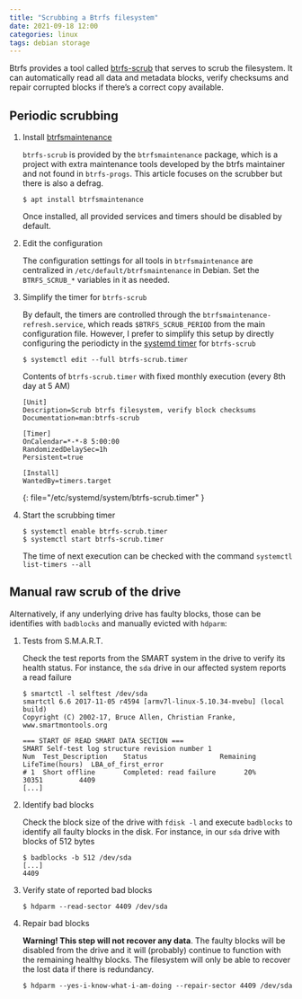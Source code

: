 ```yaml
---
title: "Scrubbing a Btrfs filesystem"
date: 2021-09-18 12:00
categories: linux
tags: debian storage
---
```


Btrfs provides a tool called [btrfs-scrub](https://btrfs.wiki.kernel.org/index.php/Manpage/btrfs-scrub) that serves to scrub the filesystem. It can automatically read all data and metadata blocks, verify checksums and repair corrupted blocks if there’s a correct copy available.

## Periodic scrubbing

1. Install [btrfsmaintenance](https://github.com/kdave/btrfsmaintenance)

    `btrfs-scrub` is provided by the `btrfsmaintenance` package, which is a project with extra maintenance tools developed by the btrfs maintainer and not found in `btrfs-progs`. This article focuses on the scrubber but there is also a defrag.

    ```console
    $ apt install btrfsmaintenance
    ```

    Once installed, all provided services and timers should be disabled by default.

2. Edit the configuration

    The configuration settings for all tools in `btrfsmaintenance` are centralized in `/etc/default/btrfsmaintenance` in Debian. Set the `BTRFS_SCRUB_*` variables in it as needed.

3. Simplify the timer for `btrfs-scrub`

    By default, the timers are controlled through the `btrfsmaintenance-refresh.service`, which reads `$BTRFS_SCRUB_PERIOD` from the main configuration file. However, I prefer to simplify this setup by directly configuring the periodicty in the [systemd timer](https://www.freedesktop.org/software/systemd/man/systemd.timer.html) for `btrfs-scrub`

    ```console
    $ systemctl edit --full btrfs-scrub.timer
    ```

    Contents of `btrfs-scrub.timer` with fixed monthly execution (every 8th day at 5 AM)

    ```
    [Unit]
    Description=Scrub btrfs filesystem, verify block checksums
    Documentation=man:btrfs-scrub

    [Timer]
    OnCalendar=*-*-8 5:00:00
    RandomizedDelaySec=1h
    Persistent=true

    [Install]
    WantedBy=timers.target
    ```
    {: file="/etc/systemd/system/btrfs-scrub.timer" }

4. Start the scrubbing timer

    ```console
    $ systemctl enable btrfs-scrub.timer
    $ systemctl start btrfs-scrub.timer
    ```

    The time of next execution can be checked with the command `systemctl list-timers --all`

## Manual raw scrub of the drive

Alternatively, if any underlying drive has faulty blocks, those can be identifies with `badblocks` and manually evicted with `hdparm`:

1. Tests from S.M.A.R.T.

    Check the test reports from the SMART system in the drive to verify its health status. For instance, the `sda` drive in our affected system reports a read failure

    ```console
    $ smartctl -l selftest /dev/sda
    smartctl 6.6 2017-11-05 r4594 [armv7l-linux-5.10.34-mvebu] (local build)
    Copyright (C) 2002-17, Bruce Allen, Christian Franke, www.smartmontools.org

    === START OF READ SMART DATA SECTION ===
    SMART Self-test log structure revision number 1
    Num  Test_Description    Status                  Remaining  LifeTime(hours)  LBA_of_first_error
    # 1  Short offline       Completed: read failure       20%     30351         4409
    [...]
     ```

2. Identify bad blocks

    Check the block size of the drive with `fdisk -l` and execute `badblocks` to identify all faulty blocks in the disk. For instance, in our `sda` drive with blocks of 512 bytes

    ```console
    $ badblocks -b 512 /dev/sda
    [...]
    4409
    ```

3. Verify state of reported bad blocks

    ```console
    $ hdparm --read-sector 4409 /dev/sda
    ```

4. Repair bad blocks

    **Warning! This step will not recover any data**. The faulty blocks will be disabled from the drive and it will (probably) continue to function with the remaining healthy blocks. The filesystem will only be able to recover the lost data if there is redundancy.

    ```console
    $ hdparm --yes-i-know-what-i-am-doing --repair-sector 4409 /dev/sda
    ```


